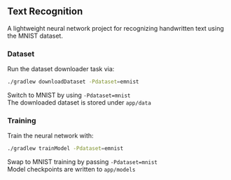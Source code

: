 ## Text Recognition
A lightweight neural network project for recognizing handwritten text using the MNIST dataset.

### Dataset
Run the dataset downloader task via:

```bash
./gradlew downloadDataset -Pdataset=emnist
```

Switch to MNIST by using `-Pdataset=mnist`  
The downloaded dataset is stored under `app/data`

### Training
Train the neural network with:

```bash
./gradlew trainModel -Pdataset=emnist
```

Swap to MNIST training by passing `-Pdataset=mnist`  
Model checkpoints are written to `app/models`
